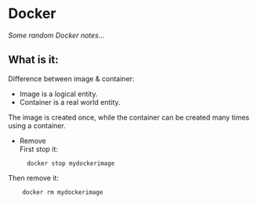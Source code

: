 
# Docker

_Some random Docker notes..._

## What is it:

Difference between image & container:  
* Image is a logical entity.
* Container is a real world entity.

The image is created once, while the container can be created many times using a container.

* Remove  
First stop it:  

        docker stop mydockerimage
Then remove it:

        docker rm mydockerimage

